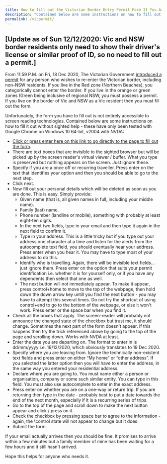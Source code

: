 ```yaml
---
title: How to fill out the Victorian Border Entry Permit Form If You Are Blind or Vision Impaired
description: "Contained below are some instructions on how to fill out the Coronavirus (COVID-29) related Victorian border entry form without sighted help - these have only been tested with Google Chrome on Windows 10 64-bit, v2004 with NVDA."
permalink: /vicpermit/
---
```


## [Update as of Sun 12/12/2020: Vic and NSW border residents only need to show their driver's license or similar proof of ID, so no need to fill out a permit.]

From 11:59 P.M. on Fri, 18 Dec 2020, The Victorian Government [introduced a permit](https://www.coronavirus.vic.gov.au/victorian-border-crossing-permit) for any person who wishes to re-enter the Victorian border, including non-NSW residents.  If you live in the Red zone (Northern Beaches), you categorically cannot enter the border.  If you live in the orange or green zones (Green being inclusive of regional NSW, you must possess a permit.  If you live on the border of Vic and NSW as a Vic resident then you must fill out the form.

Unfortunately, the form you have to fill out is not entirely accessible to screen reading technologies.  Contained below are some instructions on how to fill it out without sighted help - these have only been tested with Google Chrome on Windows 10 64-bit, v2004 with NVDA:

* [Click or press enter here on this link to go directly to the page to fill out the form](https://www.service.vic.gov.au/services/border-permit/Transaction).
* There are text boxes that are invisible to the sighted browser but will be picked up by the screen reader's virtual viewer / buffer.  What you type is preserved but nothing appears on the screen.  Just ignore these.
* Specify if you are a once off or recurring traveller.  Press enter on the text that identifies your option and then you should be able to go to the next step.
* Click next.
* Now fill out your personal details which will be deleted as soon as you are done.  This is easy.  Simply provide:
  * Given name (that is, all given names in full, including your middle name).
  * Family (last) name.
  * Phone number (landline or mobile), something with probably at least eight-ten digits.
  * In the next two fields, type in your email and then type it again in the next field to confirm it.
  * Type in your address.  This is a little tricky but if you type out your address one character at a time and listen for the alerts from the autocomplete text field, you should eventually hear your address.  Press enter when you hear it.  You may have to type most of your address to do this.
  * Identify who is travelling.  Again, there will be invisible text fields... just ignore them.  Press enter on the option that suits your permit identification i.e. whether it is for yourself only, or if you have any dependents then select that one as well.
  * The next button will not immediately appear.  To make it appear, press control+home to move to the top of the webpage, then hold down the down arrow key untill you find the next button - you may have to attempt this several times.  Do not try the shortcut of using control+end to go to the bottom of the webpage, or else it won't work.  Press enter or the space bar when you find it.
* Check all the boxes that apply.  The screen-reader will probably not announce the changed state of the checkbox but trust me, it should change.
    Sometimes the next part of the form doesn't appear.  If this happens then try the trick referenced above by going to the top of the page and scrolling down.  Works with NVDA at least.
* Enter the date you are departing on.  The format to enter in is dd/mm/yyyy i.e. 19/12/2020, which obviously translates to 19 Dec 2020.
* Specify where you are leaving from.  Ignore the technically non-existent text fields and press enter on either &ldquo;My home&rdquo; or &ldquo;other address&rdquo;.  If you selected the latter option then you will have to enter the address, in the same way you entered your residential address.
* Declare where you are going to.  You must name either a person or organisation, company or some such similar entity.  You can type in this field.  You must also use autocomplete to enter in the exact address.
* Press enter on whether you are on a one-way or return trip.  If you are returning then type in the date - probably best to put a date towards the end of the next month, especially if it is a recurring series of trips.
* Go to the top of the page and scroll down to make the next button appear and click / press on it.
* Check the checkbox by pressing space bar to agree to the information - again, the \control state will not appear to change but it does.
* Submit the form.

If your email actually arrives then you should be fine.  It promises to arrive within a few minutes but a family member of mine has been waiting for a few hours and it still hasn't arrived.

Hope this helps for anyone who needs it.